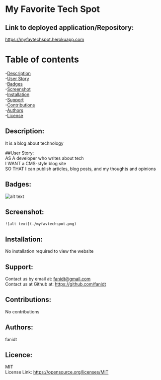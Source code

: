 # My Favorite Tech Spot

 ## Link to deployed application/Repository: <br />
  https://myfavtechspot.herokuapp.com

 # Table of contents <br />
 -[Description](#Description) <br />
 -[User Story](#UserStory) <br />
 -[Badges](#Badges) <br />
 -[Screenshot](##Screenshot) <br />
 -[Installation](#Installation) <br />
 -[Support](#Support) <br />
 -[Contributions](#Contributions) <br />
 -[Authors](#Authors) <br />
 -[License](#Licence) <br />

  ## Description: <br />
  It is a blog about technology

  ##User Story: <br />
  AS A developer who writes about tech <br />
  I WANT a CMS-style blog site <br />
  SO THAT I can publish articles, blog posts, and my thoughts and opinions
  
  ## Badges: <br />
  ![alt text](https://img.shields.io/badge/license-MIT-green)
  
  ## Screenshot: <br />
    ![alt text](./myfavtechspot.png)
  
  ## Installation: <br />
  No installation required to view the website
  
  ## Support: <br />
  Contact us by email at: fanidt@gmail.com <br />
  Contact us at Github at: https://github.com/fanidt

  ## Contributions: <br />
  No contributions

  ## Authors: <br />
  fanidt
  
  ## Licence: <br />
  MIT <br />
  License Link: https://opensource.org/licenses/MIT

